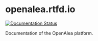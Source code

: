 # openalea.rtfd.io

[![Documentation Status](https://readthedocs.org/projects/openaleadocs/badge/?version=latest)](https://openaleadocs.readthedocs.io/en/latest/?badge=latest)

Documentation of the OpenAlea platform.